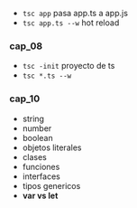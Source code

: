 - `tsc app` pasa app.ts a app.js
- `tsc app.ts --w` hot reload
### cap_08
- `tsc -init` proyecto de ts
- `tsc *.ts --w`
### cap_10
- string
- number
- boolean
- objetos literales
- clases
- funciones
- interfaces
- tipos genericos
- **var vs let**
```ts

```